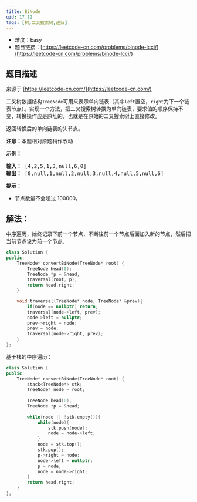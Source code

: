 ```yaml
---
title: BiNode
qid: 17.12
tags: [树,二叉搜索树,递归]
---
```



- 难度：Easy
- 题目链接：[https://leetcode-cn.com/problems/binode-lcci/](https://leetcode-cn.com/problems/binode-lcci/)


## 题目描述

来源于 [https://leetcode-cn.com/](https://leetcode-cn.com/)

<p>二叉树数据结构<code>TreeNode</code>可用来表示单向链表（其中<code>left</code>置空，<code>right</code>为下一个链表节点）。实现一个方法，把二叉搜索树转换为单向链表，要求值的顺序保持不变，转换操作应是原址的，也就是在原始的二叉搜索树上直接修改。</p>

<p>返回转换后的单向链表的头节点。</p>

<p><strong>注意：</strong>本题相对原题稍作改动</p>



<p><strong>示例：</strong></p>

<pre><strong>输入：</strong> [4,2,5,1,3,null,6,0]
<strong>输出：</strong> [0,null,1,null,2,null,3,null,4,null,5,null,6]
</pre>

<p><strong>提示：</strong></p>

<ul>
	<li>节点数量不会超过 100000。</li>
</ul>


## 解法：

中序遍历，始终记录下前一个节点，不断往前一个节点后面加入新的节点，然后把当前节点设为前一个节点。

```c++
class Solution {
public:
    TreeNode* convertBiNode(TreeNode* root) {
        TreeNode head(0);
        TreeNode *p = &head;
        traversal(root, p);
        return head.right;
    }

    void traversal(TreeNode* node, TreeNode* &prev){
        if(node == nullptr) return;
        traversal(node->left, prev);
        node->left = nullptr;
        prev->right = node;
        prev = node;
        traversal(node->right, prev);
    }
};
```

基于栈的中序遍历：

```c++
class Solution {
public:
    TreeNode* convertBiNode(TreeNode* root) {
        stack<TreeNode*> stk;
        TreeNode* node = root;
        
        TreeNode head(0);
        TreeNode *p = &head;
        
        while(node || !stk.empty()){
            while(node){
                stk.push(node);
                node = node->left;
            }
            node = stk.top();
            stk.pop();
            p->right = node;
            node->left = nullptr;
            p = node;
            node = node->right;
        }
        return head.right;
    }
};
```